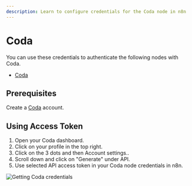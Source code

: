 ```yaml
---
description: Learn to configure credentials for the Coda node in n8n
---
```


# Coda

You can use these credentials to authenticate the following nodes with Coda.
- [Coda](../../nodes-library/nodes/Coda/README.md)

## Prerequisites

Create a [Coda](https://www.coda.com/) account.

## Using Access Token

1. Open your Coda dashboard.
2. Click on your profile in the top right.
3. Click on the 3 dots and then Account settings..
4. Scroll down and click on "Generate" under API.
5. Use selected API access token in your Coda node credentials in n8n.


![Getting Coda credentials](./using-access-token.gif)
